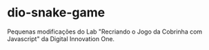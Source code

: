 # dio-snake-game
Pequenas modificações do Lab "Recriando o Jogo da Cobrinha com Javascript" da Digital Innovation One.
